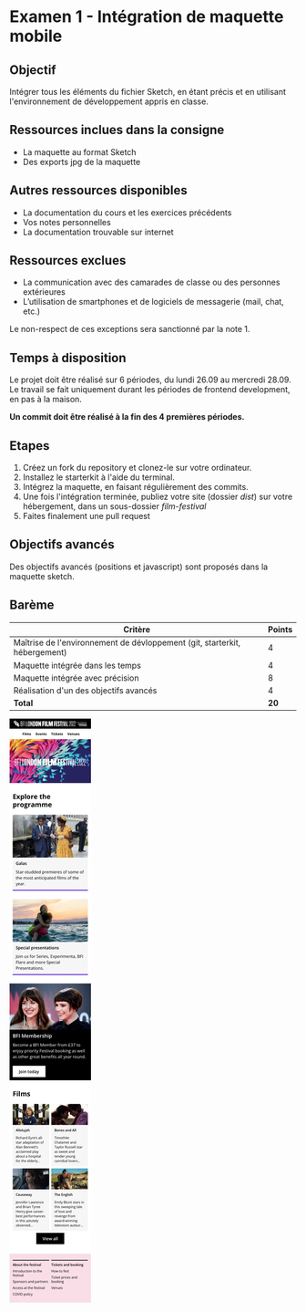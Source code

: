 # Examen 1 - Intégration de maquette mobile

## Objectif

Intégrer tous les éléments du fichier Sketch, en étant précis et en utilisant l'environnement de développement appris en classe.

## Ressources inclues dans la consigne

- La maquette au format Sketch
- Des exports jpg de la maquette

## Autres ressources disponibles

- La documentation du cours et les exercices précédents
- Vos notes personnelles
- La documentation trouvable sur internet

## Ressources exclues

- La communication avec des camarades de classe ou des personnes extérieures
- L’utilisation de smartphones et de logiciels de messagerie (mail, chat, etc.)

Le non-respect de ces exceptions sera sanctionné par la note 1.

## Temps à disposition

Le projet doit être réalisé sur 6 périodes, du lundi 26.09 au mercredi 28.09.
Le travail se fait uniquement durant les périodes de frontend development, en pas à la maison.

**Un commit doit être réalisé à la fin des 4 premières périodes.**

## Etapes

1. Créez un fork du repository et clonez-le sur votre ordinateur.
2. Installez le starterkit à l'aide du terminal.
3. Intégrez la maquette, en faisant régulièrement des commits.
4. Une fois l'intégration terminée, publiez votre site (dossier _dist_) sur votre hébergement, dans un sous-dossier _film-festival_
5. Faites finalement une pull request

## Objectifs avancés

Des objectifs avancés (positions et javascript) sont proposés dans la maquette sketch.

## Barème

| Critère                                                                    | Points |
| -------------------------------------------------------------------------- | ------ |
| Maîtrise de l'environnement de dévloppement (git, starterkit, hébergement) | 4      |
| Maquette intégrée dans les temps                                           | 4      |
| Maquette intégrée avec précision                                           | 8      |
| Réalisation d'un des objectifs avancés                                     | 4      |
| **Total**                                                                  | **20** |

![](maquette%401x.jpg)
